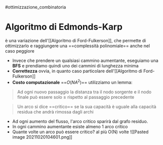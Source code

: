 #ottimizzazione_combinatoria 
# Algoritmo di Edmonds-Karp
è una variazione dell'[[Algoritmo di Ford-Fulkerson]], che permette di ottimizzarlo e raggiungere una ==complessità polinomiale== anche nel caso peggiore

- Invece che prendere un qualsiasi cammino aumentante, eseguiamo una **BFS** e prendiamo quindi uno dei cammini di lunghezza minima
- **Correttezza** ovvia, in quanto caso particolare dell'[[Algoritmo di Ford-Fulkerson]]
- **Costo computazionale** ==$O(NA^2)$== utilizziamo un lemma:
> Ad ogni nuovo passaggio la distanza tra il nodo sorgente e il nodo finale può essere solo $\ge$ rispetto al passaggio precedente

> Un arco si dice ==critico== se la sua capacità è uguale alla capacità residua che andrà rimossa dagli archi

- Ad ogni aumento del flusso, l'arco critico sparirà dal grafo residuo.
- In ogni cammino aumentante esiste almeno 1 arco critico
- Quante volte un arco può essere critico? al più O(N) volte
![[Pasted image 20211020104601.png]]